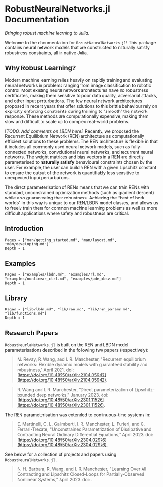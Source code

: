 # RobustNeuralNetworks.jl Documentation

*Bringing robust machine learning to Julia.*

Welcome to the documentation for `RobustNeuralNetworks.jl`! This package contains neural network models that are constructed to naturally satisfy robustness constraints, all in native Julia.

## Why Robust Learning?

Modern machine learning relies heavily on rapidly training and evaluating neural networks in problems ranging from image classification to robotic control. Most existing neural network architectures have no robustness certificates, making them sensitive to poor data quality, adversarial attacks, and other input perturbations. The few neural network architectures proposed in recent years that offer solutions to this brittle behaviour rely on explicitly enforcing constraints during training to “smooth” the network response. These methods are computationally expensive, making them slow and difficult to scale up to complex real-world problems.

[*TODO: Add comments on LBDN here.*]
Recently, we proposed the Recurrent Equilibrium Network (REN) architecture as computationally efficient solutions to these problems. The REN architecture is flexible in that it includes all commonly used neural network models, such as fully-connected networks, convolutional neural networks, and recurrent neural networks. The weight matrices and bias vectors in a REN are directly parameterised to **naturally satisfy** behavioural constraints chosen by the user. For example, the user can build a REN with a given Lipschitz constant to ensure the output of the network is quantifiably less sensitive to unexpected input perturbations. 

The direct parameterisation of RENs means that we can train RENs with standard, unconstrained optimization methods (such as gradient descent) while also guaranteeing their robustness. Achieving the “best of both worlds” in this way is unique to our REN/LBDN model classes, and allows us to freely train them for common machine learning problems as well as more difficult applications where safety and robustness are critical.


## Introduction

```@contents
Pages = ["man/getting_started.md", "man/layout.md", "man/developing.md"]
Depth = 1
```

## Examples

```@contents
Pages = ["examples/lbdn.md", "examples/rl.md", "examples/nonlinear_ctrl.md", "examples/pde_obsv.md"]
Depth = 1
```

## Library

```@contents
Pages = ["lib/lbdn.md", "lib/ren.md", "lib/ren_params.md", "lib/functions.md"]
Depth = 1
```

## Research Papers

`RobustNeurlaNetworks.jl` is built on the REN and LBDN model parameterisations described in the following two papers (respectively):

> M. Revay, R. Wang, and I. R. Manchester, "Recurrent equilibrium networks: Flexible dynamic models with guaranteed stability and robustness," April 2021. doi: [https://doi.org/10.48550/arXiv.2104.05942](https://doi.org/10.48550/arXiv.2104.05942).

> R. Wang and I. R. Manchester, "Direct parameterization of Lipschitz-bounded deep networks," January 2023. doi: [https://doi.org/10.48550/arXiv.2301.11526](https://doi.org/10.48550/arXiv.2301.11526).

The REN parameterisation was extended to continuous-time systems in:

> D. Martinelli, C. L. Galimberti, I. R. Manchester, L. Furieri, and G. Ferrari-Trecate, "Unconstrained Parametrization of Dissipative and Contracting Neural Ordinary Differential Equations," April 2023. doi: [https://doi.org/10.48550/arXiv.2304.02976](https://doi.org/10.48550/arXiv.2304.02976).

See below for a collection of projects and papers using `RobustNeuralNetworks.jl`.

> N. H. Barbara, R. Wang, and I. R. Manchester, "Learning Over All Contracting and Lipschitz Closed-Loops for Partially-Observed Nonlinear Systems," April 2023. doi: []().